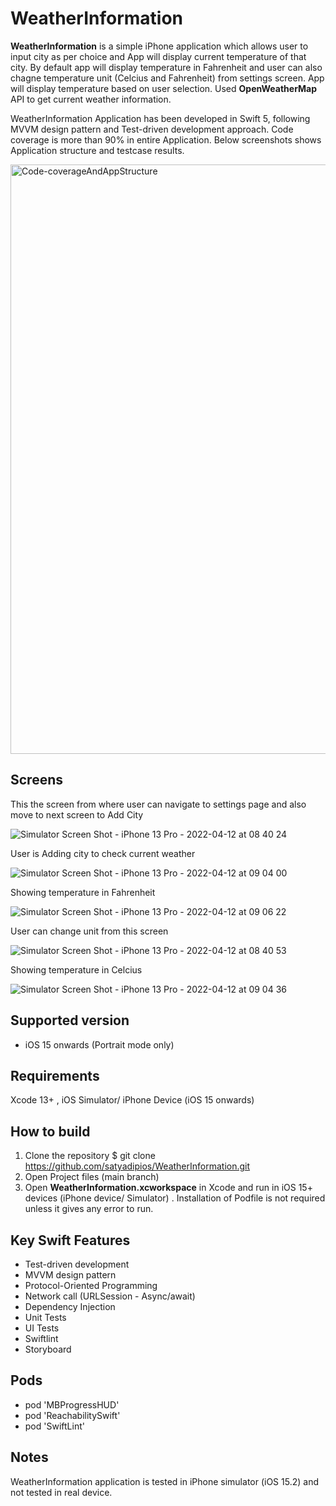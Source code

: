 # WeatherInformation

**WeatherInformation** is a simple iPhone application which allows user to input city as per choice and App will display current temperature of that city. By default app will display temperature in Fahrenheit and user can also chagne temperature unit (Celcius and Fahrenheit) from settings screen. App will display temperature based on user selection. Used **OpenWeatherMap** API to get current weather information. 

WeatherInformation Application has been developed in Swift 5, following MVVM design pattern and Test-driven development approach. Code coverage is more than 90% in entire Application. Below screenshots shows Application structure and testcase results. 

<img width="943" alt="Code-coverageAndAppStructure" src="https://user-images.githubusercontent.com/103358766/162612049-928dbacb-d20c-4171-a135-67cd37102bde.png">

## Screens 

This the screen from where user can navigate to settings page and also move to next screen to Add City 

![Simulator Screen Shot - iPhone 13 Pro - 2022-04-12 at 08 40 24](https://user-images.githubusercontent.com/103365162/162876664-6f5c214a-4ce5-47de-8f7b-58035959db08.png)

 User is Adding city to check current weather

![Simulator Screen Shot - iPhone 13 Pro - 2022-04-12 at 09 04 00](https://user-images.githubusercontent.com/103365162/162876726-664fcb8f-b5e2-4e8d-a9de-de46153600d5.png)

Showing temperature in Fahrenheit 
 
![Simulator Screen Shot - iPhone 13 Pro - 2022-04-12 at 09 06 22](https://user-images.githubusercontent.com/103365162/162876772-1d58d0c8-38b5-463d-a693-5abb74380f01.png)

 User can change unit from this screen 
 
![Simulator Screen Shot - iPhone 13 Pro - 2022-04-12 at 08 40 53](https://user-images.githubusercontent.com/103365162/162876512-ffe55bc8-011c-46b5-b49c-727aab6db443.png)

 Showing temperature in Celcius
 
![Simulator Screen Shot - iPhone 13 Pro - 2022-04-12 at 09 04 36](https://user-images.githubusercontent.com/103365162/162876811-f33c4669-5d5f-473e-9b98-1fc0d78d315c.png)


## Supported version
- iOS 15 onwards  (Portrait mode only)

## Requirements
 Xcode 13+ , iOS Simulator/ iPhone Device (iOS 15 onwards) 

## How to build

1) Clone the repository
$ git clone https://github.com/satyadipios/WeatherInformation.git
2) Open Project files (main branch)
3) Open **WeatherInformation.xcworkspace** in Xcode and run in iOS 15+ devices (iPhone device/ Simulator) . Installation of Podfile is not required unless it gives any error to run. 

## Key Swift Features  
* Test-driven development 
* MVVM design pattern 
* Protocol-Oriented Programming 
* Network call (URLSession - Async/await)
* Dependency Injection
* Unit Tests
* UI Tests
* Swiftlint
* Storyboard 

## Pods 

  * pod 'MBProgressHUD'
  * pod 'ReachabilitySwift'
  * pod 'SwiftLint'
  

## Notes 
WeatherInformation application is tested in iPhone simulator (iOS 15.2) and not tested in real device. 
